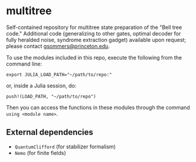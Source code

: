 # multitree
Self-contained repository for multitree state preparation of the "Bell tree code." Additional code (generalizing to other gates, optimal decoder for fully heralded noise, syndrome extraction gadget) available upon request; please contact <gsommers@princeton.edu>. 

To use the modules included in this repo, execute the following from the command line:

```export JULIA_LOAD_PATH="~/path/to/repo:"```

or, inside a Julia session, do:

```push!(LOAD_PATH, "~/path/to/repo")```

Then you can access the functions in these modules through the command `using <module name>`.

External dependencies
---------------------
 - `QuantumClifford` (for stabilizer formalism)
  - `Nemo` (for finite fields)
